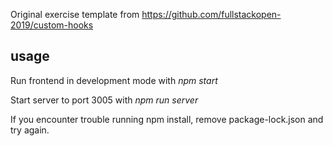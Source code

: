 Original exercise template from https://github.com/fullstackopen-2019/custom-hooks

## usage

Run frontend in development mode with _npm start_

Start server to port 3005 with _npm run server_

If you encounter trouble running npm install, remove package-lock.json and try again.

